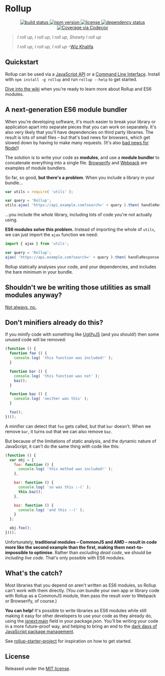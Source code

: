 # Rollup

<p align="center">
  <a href="https://travis-ci.org/rollup/rollup">
    <img src="http://img.shields.io/travis/rollup/rollup.svg"
         alt="build status">
  </a>
  <a href="https://npmjs.org/package/rollup">
    <img src="https://img.shields.io/npm/v/rollup.svg"
         alt="npm version">
  </a>
  <a href="https://github.com/rollup/rollup/blob/master/LICENSE.md">
    <img src="https://img.shields.io/npm/l/rollup.svg"
         alt="license">
  </a>
  <a href="https://david-dm.org/rollup/rollup">
    <img src="https://david-dm.org/rollup/rollup.svg"
         alt="dependency status">
  </a>
  <a href="http://codecov.io/github/rollup/rollup?branch=master">
    <img src="http://codecov.io/github/rollup/rollup/coverage.svg?branch=master" alt="Coverage via Codecov" />
  </a>
</p>

> *I roll up, I roll up, I roll up, Shawty I roll up*
>
> *I roll up, I roll up, I roll up*
> &ndash;[Wiz Khalifa](https://www.youtube.com/watch?v=UhQz-0QVmQ0)


## Quickstart

Rollup can be used via a [JavaScript API](https://github.com/rollup/rollup/wiki/JavaScript-API) or a [Command Line Interface](https://github.com/rollup/rollup/wiki/Command-Line-Interface). Install with `npm install -g rollup` and run `rollup --help` to get started.

[Dive into the wiki](https://github.com/rollup/rollup/wiki) when you're ready to learn more about Rollup and ES6 modules.


## A next-generation ES6 module bundler

When you're developing software, it's much easier to break your library or application apart into separate pieces that you can work on separately. It's also very likely that you'll have dependencies on third party libraries. The result is lots of small files – but that's bad news for browsers, which get slowed down by having to make many requests. (It's also [bad news for Node!](https://kev.inburke.com/kevin/node-require-is-dog-slow/))

The solution is to write your code as **modules**, and use a **module bundler** to concatenate everything into a single file. [Browserify](http://browserify.org/) and [Webpack](http://webpack.github.io/) are examples of module bundlers.

So far, so good, **but there's a problem**. When you include a library in your bundle...

```js
var utils = require( 'utils' );

var query = 'Rollup';
utils.ajax( 'https://api.example.com?search=' + query ).then( handleResponse );
```

...you include the *whole* library, including lots of code you're not actually using.

**ES6 modules solve this problem.** Instead of importing the whole of `utils`, we can just import the `ajax` function we need:

```js
import { ajax } from 'utils';

var query = 'Rollup';
ajax( 'https://api.example.com?search=' + query ).then( handleResponse );
```

Rollup statically analyses your code, and your dependencies, and includes the bare minimum in your bundle.


## Shouldn't we be writing those utilities as small modules anyway?

[Not always, no.](https://medium.com/@Rich_Harris/small-modules-it-s-not-quite-that-simple-3ca532d65de4)


## Don't minifiers already do this?

If you minify code with something like [UglifyJS](https://github.com/mishoo/UglifyJS2) (and you should!) then some unused code will be removed:

```js
(function () {
  function foo () {
    console.log( 'this function was included!' );
  }

  function bar () {
    console.log( 'this function was not' );
    baz();
  }

  function baz () {
    console.log( 'neither was this' );
  }

  foo();
})();
```

A minifier can detect that `foo` gets called, but that `bar` doesn't. When we remove `bar`, it turns out that we can also remove `baz`.

But because of the limitations of static analysis, and the dynamic nature of JavaScript, it can't do the same thing with code like this:

```js
(function () {
  var obj = {
    foo: function () {
      console.log( 'this method was included!' );
    },

    bar: function () {
      console.log( 'so was this :-(' );
      this.baz();
    },

    baz: function () {
      console.log( 'and this :-(' );
    }
  };

  obj.foo();
})();
```

Unfortunately, **traditional modules – CommonJS and AMD – result in code more like the second example than the first, making them next-to-impossible to optimise**. Rather than *excluding dead code*, we should be *including live code*. That's only possible with ES6 modules.


## What's the catch?

Most libraries that you depend on aren't written as ES6 modules, so Rollup can't work with them directly. (You *can* bundle your own app or library code with Rollup as a CommonJS module, then pass the result over to Webpack or Browserify, of course.)

**You can help!** It's possible to write libraries as ES6 modules while still making it easy for other developers to use your code as they already do, using the [jsnext:main](https://github.com/rollup/rollup/wiki/jsnext:main) field in your package.json. You'll be writing your code in a more future-proof way, and helping to bring an end to the [dark days of JavaScript package management](https://medium.com/@trek/last-week-i-had-a-small-meltdown-on-twitter-about-npms-future-plans-around-front-end-packaging-b424dd8d367a).

See [rollup-starter-project](https://github.com/eventualbuddha/rollup-starter-project) for inspiration on how to get started.


## License

Released under the [MIT license](TK).
